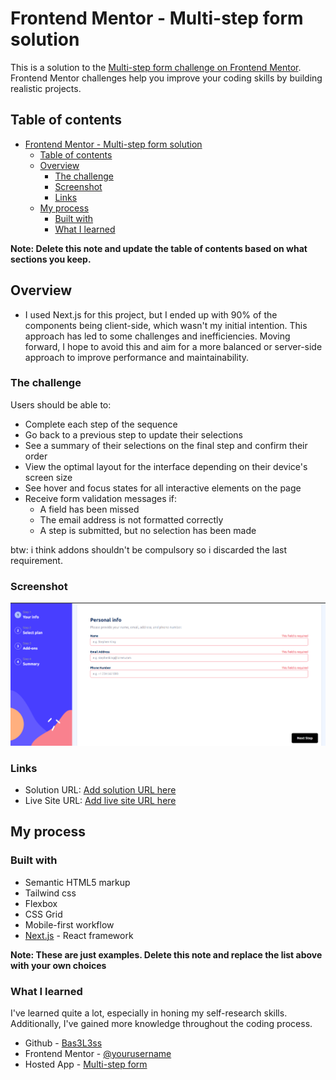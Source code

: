 # Frontend Mentor - Multi-step form solution

This is a solution to the [Multi-step form challenge on Frontend Mentor](https://www.frontendmentor.io/challenges/multistep-form-YVAnSdqQBJ). Frontend Mentor challenges help you improve your coding skills by building realistic projects.

## Table of contents

- [Frontend Mentor - Multi-step form solution](#frontend-mentor---multi-step-form-solution)
  - [Table of contents](#table-of-contents)
  - [Overview](#overview)
    - [The challenge](#the-challenge)
    - [Screenshot](#screenshot)
    - [Links](#links)
  - [My process](#my-process)
    - [Built with](#built-with)
    - [What I learned](#what-i-learned)

**Note: Delete this note and update the table of contents based on what sections you keep.**

## Overview

- I used Next.js for this project, but I ended up with 90% of the components being client-side, which wasn't my initial intention. This approach has led to some challenges and inefficiencies. Moving forward, I hope to avoid this and aim for a more balanced or server-side approach to improve performance and maintainability.

### The challenge

Users should be able to:

- Complete each step of the sequence
- Go back to a previous step to update their selections
- See a summary of their selections on the final step and confirm their order
- View the optimal layout for the interface depending on their device's screen size
- See hover and focus states for all interactive elements on the page
- Receive form validation messages if:
  - A field has been missed
  - The email address is not formatted correctly
  - A step is submitted, but no selection has been made

btw: i think addons shouldn't be compulsory so i discarded the last requirement.

### Screenshot

![](./screenshot.png)

### Links

- Solution URL: [Add solution URL here](https://your-solution-url.com)
- Live Site URL: [Add live site URL here](https://your-live-site-url.com)

## My process

### Built with

- Semantic HTML5 markup
- Tailwind css
- Flexbox
- CSS Grid
- Mobile-first workflow
- [Next.js](https://nextjs.org/) - React framework

**Note: These are just examples. Delete this note and replace the list above with your own choices**

### What I learned

I've learned quite a lot, especially in honing my self-research skills. Additionally, I've gained more knowledge throughout the coding process.

- Github - [Bas3L3ss](https://github.com/Bas3L3ss/frontend-challange-5-4-)
- Frontend Mentor - [@yourusername](https://www.frontendmentor.io/profile/yourusername)
- Hosted App - [Multi-step form](https://frontend-challange-5-4.vercel.app/)
